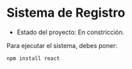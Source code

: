 <h1> Sistema de Registro </h1>

- Estado del proyecto: En constricción. 

Para ejecutar el sistema, debes poner: 

```npm install react```
